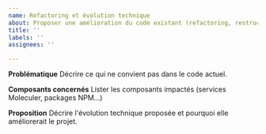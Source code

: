 ```yaml
---
name: Refactoring et évolution technique
about: Proposer une amélioration du code existant (refactoring, restructuration, changement de responsabilité de composant...)
title: ''
labels: ''
assignees: ''

---
```


**Problématique**
Décrire ce qui ne convient pas dans le code actuel.

**Composants concernés**
Lister les composants impactés (services Moleculer, packages NPM...) 

**Proposition**
Décrire l'évolution technique proposée et pourquoi elle améliorerait le projet.
